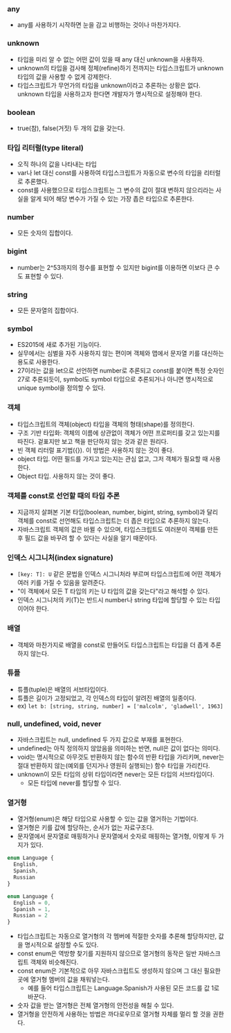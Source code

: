 ### any

- any를 사용하기 시작하면 눈을 감고 비행하는 것이나 마찬가지다.

### unknown

- 타입을 미리 알 수 없는 어떤 값이 있을 때 any 대신 unknown을 사용하자.
- unknown의 타입을 검사해 정체(refine)하기 전까지는 타입스크립트가 unknown 타입의 값을 사용할 수 없게 강제한다.
- 타입스크립트가 무언가의 타입을 unknown이라고 추론하는 상황은 없다. unknown 타입을 사용하고자 한다면 개발자가 명시적으로 설정해야 한다.

### boolean

- true(참), false(거짓) 두 개의 값을 갖는다.

### 타입 리터럴(type literal)

- 오직 하나의 값을 나타내는 타입
- var나 let 대신 const를 사용하여 타입스크립트가 자동으로 변수의 타입을 리터럴로 추론했다.
- const를 사용했으므로 타입스크립트는 그 변수의 값이 절대 변하지 않으리라는 사실을 알게 되어 해당 변수가 가질 수 있는 가장 좁은 타입으로 추론한다.

### number

- 모든 숫자의 집합이다.

### bigint

- number는 2^53까지의 정수를 표현할 수 있지만 bigint를 이용하면 이보다 큰 수도 표현할 수 있다.

### string

- 모든 문자열의 집합이다.

### symbol

- ES2015에 새로 추가된 기능이다.
- 실무에서는 심벌을 자주 사용하지 않는 편이며 객체와 맵에서 문자열 키를 대신하는 용도로 사용한다.
- 27이라는 값을 let으로 선언하면 number로 추론되고 const를 붙이면 특정 숫자인 27로 추론되듯이, symbol도 symbol 타입으로 추론되거나 아니면 명시적으로 unique symbol을 정의할 수 있다.

### 객체

- 타입스크립트의 객체(object) 타입을 객체의 형태(shape)를 정의한다.
- 구조 기반 타입화: 객체의 이름에 상관없이 객체가 어떤 프로퍼티를 갖고 있는지를 따진다. 겉표지만 보고 책을 판단하지 않는 것과 같은 원리다.
- 빈 객체 리터럴 표기법({}). 이 방법은 사용하지 않는 것이 좋다.
- object 타입. 어떤 필드를 가지고 있는지는 관심 없고, 그저 객체가 필요할 때 사용한다.
- Object 타입. 사용하지 않는 것이 좋다.

### 객체를 const로 선언할 때의 타입 추론

- 지금까지 살펴본 기본 타입(boolean, number, bigint, string, symbol)과 달리 객체를 const로 선언해도 타입스크립트는 더 좁은 타입으로 추론하지 않는다.
- 자바스크립트 객체의 값은 바뀔 수 있으며, 타입스크립트도 여러분이 객체를 만든 후 필드 값을 바꾸려 할 수 있다는 사실을 알기 때문이다.

### 인덱스 시그니처(index signature)

- `[key: T]: U` 같은 문법을 인덱스 시그니처라 부르며 타입스크립트에 어떤 객체가 여러 키를 가질 수 있음을 알려준다.
- "이 객체에서 모든 T 타입의 키는 U 타입의 값을 갖는다"라고 해석할 수 있다.
- 인덱스 시그니처의 키(T)는 반드시 number나 string 타입에 할당할 수 있는 타입이어야 한다.

### 배열

- 객체와 마찬가지로 배열을 const로 만들어도 타입스크립트는 타입을 더 좁게 추론하지 않는다.

### 튜플

- 튜플(tuple)은 배열의 서브타입이다.
- 튜플은 길이가 고정되었고, 각 인덱스의 타입이 알려진 배열의 일종이다.
- ex) `let b: [string, string, number] = ['malcolm', 'gladwell', 1963]`

### null, undefined, void, never

- 자바스크립트는 null, undefined 두 가지 값으로 부재를 표현한다.
- undefined는 아직 정의하지 않았음을 의미하는 반면, null은 값이 없다는 의미다.
- void는 명시적으로 아무것도 반환하지 않는 함수의 반환 타입을 가리키며, never는 절대 반환하지 않는(예외를 던지거나 영원히 실행되는) 함수 타입을 가리킨다.
- unknown이 모든 타입의 상위 타입이라면 never는 모든 타입의 서브타입이다.
  - 모든 타입에 never를 할당할 수 있다.
 
### 열거형

- 열거형(enum)은 해당 타입으로 사용할 수 있는 값을 열거하는 기법이다.
- 열거형은 키를 값에 할당하는, 순서가 없는 자료구조다.
- 문자열에서 문자열로 매핑하거나 문자열에서 숫자로 매핑하는 열거형, 이렇게 두 가지가 있다.

```javascript
enum Language {
  English,
  Spanish,
  Russian
}
```

```javascript
enum Language {
  English = 0,
  Spanish = 1,
  Russian = 2
}
```

- 타입스크립트는 자동으로 열거형의 각 멤버에 적절한 숫자를 추론해 할당하지만, 값을 명시적으로 설정할 수도 있다.
- const enum은 역방향 찾기를 지원하지 않으므로 열거형의 동작은 일반 자바스크립트 객체와 비슷해진다.
- const enum은 기본적으로 아무 자바스크립트도 생성하지 않으며 그 대신 필요한 곳에 열거형 멤버의 값을 채워넣는다.
  - 예를 들어 타입스크립트는 Language.Spanish가 사용된 모든 코드를 값 1로 바꾼다.
- 숫자 값을 받는 열거형은 전체 열거형의 안전성을 해칠 수 있다.
- 열거형을 안전하게 사용하는 방법은 까다로우므로 열거형 자체를 멀리 할 것을 권한다.
